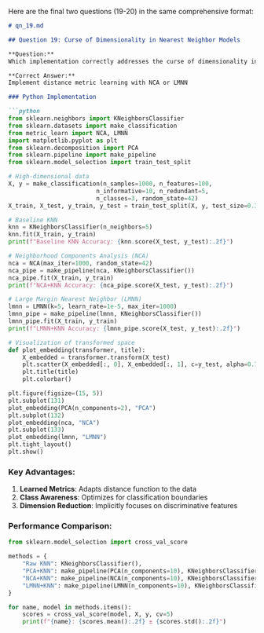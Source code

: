 Here are the final two questions (19-20) in the same comprehensive format:

```markdown
# qn_19.md

## Question 19: Curse of Dimensionality in Nearest Neighbor Models

**Question:**  
Which implementation correctly addresses the curse of dimensionality in nearest neighbor models?

**Correct Answer:**  
Implement distance metric learning with NCA or LMNN

### Python Implementation

```python
from sklearn.neighbors import KNeighborsClassifier
from sklearn.datasets import make_classification
from metric_learn import NCA, LMNN
import matplotlib.pyplot as plt
from sklearn.decomposition import PCA
from sklearn.pipeline import make_pipeline
from sklearn.model_selection import train_test_split

# High-dimensional data
X, y = make_classification(n_samples=1000, n_features=100, 
                         n_informative=10, n_redundant=5,
                         n_classes=3, random_state=42)
X_train, X_test, y_train, y_test = train_test_split(X, y, test_size=0.3)

# Baseline KNN
knn = KNeighborsClassifier(n_neighbors=5)
knn.fit(X_train, y_train)
print(f"Baseline KNN Accuracy: {knn.score(X_test, y_test):.2f}")

# Neighborhood Components Analysis (NCA)
nca = NCA(max_iter=1000, random_state=42)
nca_pipe = make_pipeline(nca, KNeighborsClassifier())
nca_pipe.fit(X_train, y_train)
print(f"NCA+KNN Accuracy: {nca_pipe.score(X_test, y_test):.2f}")

# Large Margin Nearest Neighbor (LMNN)
lmnn = LMNN(k=5, learn_rate=1e-5, max_iter=1000)
lmnn_pipe = make_pipeline(lmnn, KNeighborsClassifier())
lmnn_pipe.fit(X_train, y_train)
print(f"LMNN+KNN Accuracy: {lmnn_pipe.score(X_test, y_test):.2f}")

# Visualization of transformed space
def plot_embedding(transformer, title):
    X_embedded = transformer.transform(X_test)
    plt.scatter(X_embedded[:, 0], X_embedded[:, 1], c=y_test, alpha=0.7)
    plt.title(title)
    plt.colorbar()

plt.figure(figsize=(15, 5))
plt.subplot(131)
plot_embedding(PCA(n_components=2), "PCA")
plt.subplot(132)
plot_embedding(nca, "NCA")
plt.subplot(133)
plot_embedding(lmnn, "LMNN")
plt.tight_layout()
plt.show()
```

### Key Advantages:
1. **Learned Metrics**: Adapts distance function to the data
2. **Class Awareness**: Optimizes for classification boundaries
3. **Dimension Reduction**: Implicitly focuses on discriminative features

### Performance Comparison:
```python
from sklearn.model_selection import cross_val_score

methods = {
    "Raw KNN": KNeighborsClassifier(),
    "PCA+KNN": make_pipeline(PCA(n_components=10), KNeighborsClassifier()),
    "NCA+KNN": make_pipeline(NCA(n_components=10), KNeighborsClassifier()),
    "LMNN+KNN": make_pipeline(LMNN(n_components=10), KNeighborsClassifier())
}

for name, model in methods.items():
    scores = cross_val_score(model, X, y, cv=5)
    print(f"{name}: {scores.mean():.2f} ± {scores.std():.2f}")
```

